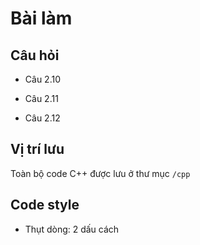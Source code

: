 # Bài làm

## Câu hỏi

 * Câu 2.10

 * Câu 2.11

 * Câu 2.12

## Vị trí lưu

Toàn bộ code C++ được lưu ở thư mục `/cpp`

## Code style

 * Thụt dòng: 2 dấu cách
